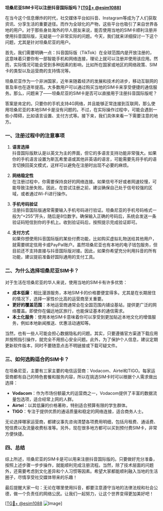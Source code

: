 **坦桑尼亚SIM卡可以注册抖音国际版吗？[[TG💪+ @esim1088](https://t.me/s/esim1088)]**

在当今这个信息爆炸的时代，社交媒体平台如抖音、Instagram等成为了人们获取资讯、分享生活的重要途径。而作为全球化的产物，这些平台也吸引了来自世界各地的用户。对于那些身处海外的华人朋友来说，能否使用当地的SIM卡顺利注册并使用抖音国际版，无疑是一个非常实际的问题。今天，我们就来详细探讨一下这个问题，尤其是针对坦桑尼亚的用户。

首先，我们需要明确一点：抖音国际版（TikTok）在全球范围内是开放注册的，这意味着只要你有一部智能手机和网络连接，理论上就可以注册并使用该应用。然而，实际情况可能会受到多种因素的影响，比如所在国家或地区的网络政策、SIM卡的类型以及运营商的支持情况等。

坦桑尼亚作为一个非洲国家，近年来随着经济的发展和技术的进步，移动互联网的普及率也在逐年提高。大多数用户可以通过购买当地的SIM卡来享受便捷的通信服务。那么，问题来了——坦桑尼亚的SIM卡是否可以直接用于注册抖音国际版呢？

答案是肯定的。只要你的手机支持4G网络，并且能够正常连接到互联网，那么使用坦桑尼亚的本地SIM卡是没有问题的。不过，在实际操作过程中，可能会遇到一些小障碍，比如语言设置、支付方式等。接下来，我们具体来看一下需要注意的地方。

### 一、注册过程中的注意事项

1. **语言选择**  
   抖音国际版默认是以英文为主的界面，但它的多语言支持功能非常强大。如果你的手机语言设置为斯瓦希里语或其他非英语的语言，可能需要先将手机的语言切换回英文模式，这样可以避免在注册时出现不必要的麻烦。

2. **网络稳定性**  
   在注册过程中，你需要保持良好的网络连接。如果信号不好或者网速较慢，可能导致注册失败。因此，在尝试注册之前，建议确保自己处于信号较强的区域，或者通过Wi-Fi进行操作。

3. **手机号码验证**  
   注册抖音国际版通常需要输入手机号码进行验证。坦桑尼亚的手机号码格式一般为“+255”开头，随后是8位数字。确保输入正确的号码后，系统会发送一条验证码短信到你的手机上。收到验证码后，按照提示完成验证即可。

4. **支付方式**  
   如果你想使用抖音国际版的某些付费功能，比如购买虚拟礼物送给其他用户，就需要绑定信用卡或PayPal账户。虽然坦桑尼亚也有本地的电子钱包服务，但目前还不支持直接与抖音国际版对接。因此，如果你希望充分利用抖音的所有功能，建议提前准备好国际通用的支付工具。

### 二、为什么选择坦桑尼亚SIM卡？

对于生活在坦桑尼亚的华人来说，使用当地的SIM卡有许多优势：

- **成本低廉**：相比漫游服务，本地SIM卡的价格要便宜得多。尤其是在长期居住的情况下，选择一家性价比高的运营商至关重要。
- **更好的覆盖范围**：本地运营商通常会在全国范围内铺设基站，提供更广泛的网络覆盖。即使你在偏远地区旅行，也能保证基本的通信需求。
- **本土化服务**：使用本地SIM卡意味着你可以享受到更加贴近本地文化的增值服务，例如本地新闻推送、优惠活动通知等。

当然，也有一些人可能会担心数据隐私的问题。其实，只要遵循官方渠道下载应用并按照指引操作，就完全不用担心安全问题。此外，为了保护个人信息，建议定期更新软件版本，同时不要随意点击不明链接或下载可疑文件。

### 三、如何选购适合的SIM卡？

在坦桑尼亚，主要有三家主要的电信运营商：Vodacom、Airtel和TIGO。每家运营商都有自己的特色套餐和服务内容，所以在挑选SIM卡时可以根据个人需求做出选择：

- **Vodacom**：作为市场份额最大的运营商之一，Vodacom提供了丰富的数据流量包选项，适合经常上网的人群。
- **Airtel**：以其低廉的价格著称，特别适合预算有限的学生群体。
- **TIGO**：专注于提供优质的通话质量和稳定的网络连接，适合商务人士。

无论选择哪家运营商，都建议事先咨询清楚各项费用明细，包括月租费、通话费、短信费以及流量收费标准等。另外，现在很多地方都可以买到预付费SIM卡，非常方便快捷。

### 四、总结

综上所述，坦桑尼亚的SIM卡是可以用来注册抖音国际版的。只要做好充分准备，按照上述步骤一步步操作，就能顺利完成注册流程。当然，除了技术层面的问题外，还需要考虑到文化差异和个人习惯等因素。希望大家都能顺利融入当地的生活圈子，尽情享受社交媒体带来的乐趣！

最后提醒大家一句：无论在哪里使用抖音，都要注意遵守当地的法律法规和社会公德，做一个负责任的网络公民。让我们一起努力，让这个世界变得更加美好吧！

[[TG💪+ @esim1088](https://t.me/s/esim1088) ![Image](https://i.postimg.cc/4NQfJmqS/Snipaste-2025-05-13-00-14-12.png)]